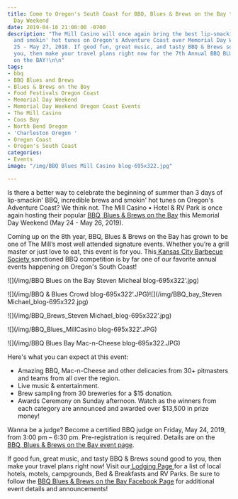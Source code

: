 ```yaml
---
title: Come to Oregon's South Coast for BBQ, Blues & Brews on the Bay this Memorial
  Day Weekend
date: 2019-04-16 21:00:00 -0700
description: "The Mill Casino will once again bring the best lip-smackin' BBQ, brews
  and smokin' hot tunes on Oregon's Adventure Coast over Memorial Day Weekend, May
  25 - May 27, 2018. If good fun, great music, and tasty BBQ & Brews sound good to
  you, then make your travel plans right now for the 7th Annual BBQ BLUES & BREWS
  on the BAY!\n\n"
tags:
- bbq
- BBQ Blues and Brews
- Blues & Brews on the Bay
- Food Festivals Oregon Coast
- Memorial Day Weekend
- Memorial Day Weekend Oregon Coast Events
- The Mill Casino
- Coos Bay
- North Bend Oregon
- 'Charleston Oregon '
- Oregon Coast
- Oregon's South Coast
categories:
- Events
image: "/img/BBQ Blues Mill Casino blog-695x322.jpg"

---
```

Is there a better way to celebrate the beginning of summer than 3 days of lip-smackin' BBQ, incredible brews and smokin' hot tunes on Oregon's Adventure Coast? We think not. The Mill Casino • Hotel & RV Park is once again hosting their popular [BBQ, Blues & Brews on the Bay](https://www.themillcasino.com/bbq-event/) this Memorial Day Weekend (May 24 - May 26, 2019).

Coming up on the 8th year, BBQ, Blues & Brews on the Bay has grown to be one of The Mill’s most well attended signature events. Whether you’re a grill master or just love to eat, this event is for you. This[ Kansas City Barbecue Society ](https://www.kcbs.us/)sanctioned BBQ competition is by far one of our favorite annual events happening on Oregon's South Coast!

![](/img/BBQ Blues on the Bay Steven Micheal blog-695x322’.jpg)

![](/img/BBQ & Blues Crowd blog-695x322’.JPG)![](/img/BBQ_bay_Steven Michael_blog-695x322.jpg)

![](/img/BBQ_Brews_Steven Michael_blog-695x322’.jpg)

![](/img/BBQ_Blues_MillCasino blog-695x322’.JPG)

![](/img/BBQ Blues Bay Mac-n-Cheese blog-695x322.JPG)

Here's what you can expect at this event:

* Amazing BBQ, Mac-n-Cheese and other delicacies from 30+ pitmasters and teams from all over the region.
* Live music & entertainment.
* Brew sampling from 30 breweries for a $15 donation.
* Awards Ceremony on Sunday afternoon. Watch as the winners from each category are announced and awarded over $13,500 in prize money!

Wanna be a judge? Become a certified BBQ judge on Friday, May 24, 2019, from 3:00 pm – 6:30 pm. Pre-registration is required. Details are on the [BBQ, Blues & Brews on the Bay event page](https://www.themillcasino.com/bbq-event/).

If good fun, great music, and tasty BBQ & Brews sound good to you, then make your travel plans right now! Visit our[ Lodging Page ](https://oregonsadventurecoast.com/lodging/)for a list of local hotels, motels, campgrounds, Bed & Breakfasts and RV Parks. Be sure to follow the [BBQ Blues & Brews on the Bay Facebook Page](https://www.facebook.com/BbqBluesBrewsOnTheBay/) for additional event details and announcements!